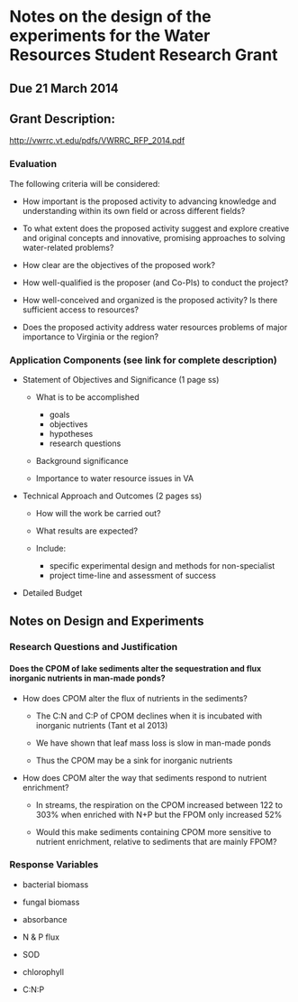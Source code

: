 # Notes on the design of the experiments for the Water Resources Student Research Grant

## Due 21 March 2014

## Grant Description:

http://vwrrc.vt.edu/pdfs/VWRRC_RFP_2014.pdf

### Evaluation

The following criteria will be considered:

* How important is the proposed activity to advancing knowledge and understanding 
within its own field or across different fields?

* To what extent does the proposed activity suggest and explore creative and original 
concepts and innovative, promising approaches to solving water-related problems?

* How clear are the objectives of the proposed work?

* How well-qualified is the proposer (and Co-PIs) to conduct the project?

* How well-conceived and organized is the proposed activity? Is there sufficient access to 
resources?

* Does the proposed activity address water resources problems of major importance to 
Virginia or the region?


### Application Components (see link for complete description)

* Statement of Objectives and Significance (1 page ss)

    * What is to be accomplished
        * goals
        * objectives
        * hypotheses 
        * research questions

    * Background significance

    * Importance to water resource issues in VA

* Technical Approach and Outcomes (2 pages ss)

    * How will the work be carried out?

    * What results are expected?

    * Include:
        * specific experimental design and methods for non-specialist
        * project time-line and assessment of success

* Detailed Budget

## Notes on Design and Experiments

### Research Questions and Justification

#### Does the CPOM of lake sediments alter the sequestration and flux inorganic nutrients in man-made ponds?

* How does CPOM alter the flux of nutrients in the sediments?

    * The C:N and C:P of CPOM declines when it is incubated with inorganic nutrients (Tant et al 2013)

    * We have shown that leaf mass loss is slow in man-made ponds

    * Thus the CPOM may be a sink for inorganic nutrients

* How does CPOM alter the way that sediments respond to nutrient enrichment?

    * In streams, the respiration on the CPOM increased between 122 to 303% when enriched with N+P but the FPOM only increased 52%

    * Would this make sediments containing CPOM more sensitive to nutrient enrichment, relative to sediments that are mainly FPOM?

### Response Variables

* bacterial biomass

* fungal biomass

* absorbance

* N & P flux

* SOD

* chlorophyll

* C:N:P
